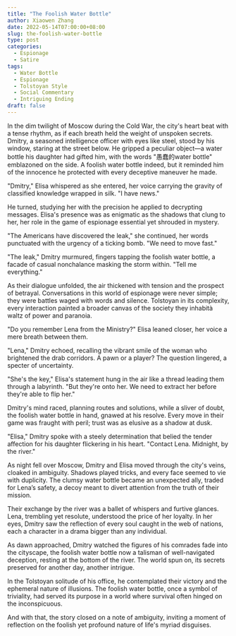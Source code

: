 ```yaml
---
title: "The Foolish Water Bottle"
author: Xiaowen Zhang
date: 2022-05-14T07:00:00+08:00
slug: the-foolish-water-bottle
type: post
categories:
  - Espionage
  - Satire
tags:
  - Water Bottle
  - Espionage
  - Tolstoyan Style
  - Social Commentary
  - Intriguing Ending
draft: false
---
```


In the dim twilight of Moscow during the Cold War, the city's heart beat with a tense rhythm, as if each breath held the weight of unspoken secrets. Dmitry, a seasoned intelligence officer with eyes like steel, stood by his window, staring at the street below. He gripped a peculiar object—a water bottle his daughter had gifted him, with the words "愚蠢的water bottle" emblazoned on the side. A foolish water bottle indeed, but it reminded him of the innocence he protected with every deceptive maneuver he made.

"Dmitry," Elisa whispered as she entered, her voice carrying the gravity of classified knowledge wrapped in silk. "I have news."

He turned, studying her with the precision he applied to decrypting messages. Elisa's presence was as enigmatic as the shadows that clung to her, her role in the game of espionage essential yet shrouded in mystery.

"The Americans have discovered the leak," she continued, her words punctuated with the urgency of a ticking bomb. "We need to move fast."

"The leak," Dmitry murmured, fingers tapping the foolish water bottle, a facade of casual nonchalance masking the storm within. "Tell me everything."

As their dialogue unfolded, the air thickened with tension and the prospect of betrayal. Conversations in this world of espionage were never simple; they were battles waged with words and silence. Tolstoyan in its complexity, every interaction painted a broader canvas of the society they inhabità waltz of power and paranoia.

"Do you remember Lena from the Ministry?" Elisa leaned closer, her voice a mere breath between them.

"Lena," Dmitry echoed, recalling the vibrant smile of the woman who brightened the drab corridors. A pawn or a player? The question lingered, a specter of uncertainty.

"She's the key," Elisa's statement hung in the air like a thread leading them through a labyrinth. "But they're onto her. We need to extract her before they're able to flip her."

Dmitry's mind raced, planning routes and solutions, while a sliver of doubt, the foolish water bottle in hand, gnawed at his resolve. Every move in their game was fraught with peril; trust was as elusive as a shadow at dusk.

"Elisa," Dmitry spoke with a steely determination that belied the tender affection for his daughter flickering in his heart. "Contact Lena. Midnight, by the river."

As night fell over Moscow, Dmitry and Elisa moved through the city's veins, cloaked in ambiguity. Shadows played tricks, and every face seemed to vie with duplicity. The clumsy water bottle became an unexpected ally, traded for Lena’s safety, a decoy meant to divert attention from the truth of their mission.

Their exchange by the river was a ballet of whispers and furtive glances. Lena, trembling yet resolute, understood the price of her loyalty. In her eyes, Dmitry saw the reflection of every soul caught in the web of nations, each a character in a drama bigger than any individual.

As dawn approached, Dmitry watched the figures of his comrades fade into the cityscape, the foolish water bottle now a talisman of well-navigated deception, resting at the bottom of the river. The world spun on, its secrets preserved for another day, another intrigue.

In the Tolstoyan solitude of his office, he contemplated their victory and the ephemeral nature of illusions. The foolish water bottle, once a symbol of triviality, had served its purpose in a world where survival often hinged on the inconspicuous.

And with that, the story closed on a note of ambiguity, inviting a moment of reflection on the foolish yet profound nature of life's myriad disguises.